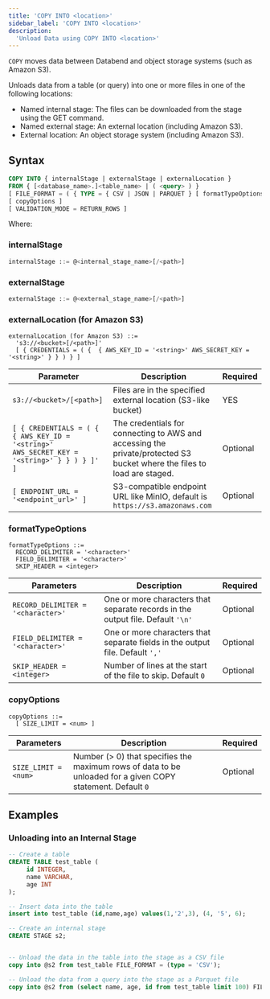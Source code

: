 ```yaml
---
title: 'COPY INTO <location>'
sidebar_label: 'COPY INTO <location>'
description:
  'Unload Data using COPY INTO <location>'
---
```


`COPY` moves data between Databend and object storage systems (such as Amazon S3).

Unloads data from a table (or query) into one or more files in one of the following locations:

* Named internal stage: The files can be downloaded from the stage using the GET command.
* Named external stage: An external location (including Amazon S3).
* External location: An object storage system (including Amazon S3).


## Syntax

```sql
COPY INTO { internalStage | externalStage | externalLocation }
FROM { [<database_name>.]<table_name> | ( <query> ) }
[ FILE_FORMAT = ( { TYPE = { CSV | JSON | PARQUET } [ formatTypeOptions ] } ) ]
[ copyOptions ]
[ VALIDATION_MODE = RETURN_ROWS ]
```

Where:

### internalStage

```sql
internalStage ::= @<internal_stage_name>[/<path>]
```

### externalStage

```sql
externalStage ::= @<external_stage_name>[/<path>]
```

### externalLocation (for Amazon S3)

```
externalLocation (for Amazon S3) ::=
  's3://<bucket>[/<path>]'
  [ { CREDENTIALS = ( {  { AWS_KEY_ID = '<string>' AWS_SECRET_KEY = '<string>' } } ) } ]
```

| Parameter  | Description | Required |
| ----------- | ----------- | --- |
| `s3://<bucket>/[<path>]`  | Files are in the specified external location (S3-like bucket) | YES |
| `[ { CREDENTIALS = ( {  { AWS_KEY_ID = '<string>' AWS_SECRET_KEY = '<string>' } } ) } ]' ]`  | The credentials for connecting to AWS and accessing the private/protected S3 bucket where the files to load are staged. |  Optional |
| `[ ENDPOINT_URL = '<endpoint_url>' ]`  | S3-compatible endpoint URL like MinIO, default is `https://s3.amazonaws.com` |  Optional |


### formatTypeOptions
```
formatTypeOptions ::=
  RECORD_DELIMITER = '<character>' 
  FIELD_DELIMITER = '<character>' 
  SKIP_HEADER = <integer>
```

| Parameters  | Description | Required |
| ----------- | ----------- | --- |
| `RECORD_DELIMITER = '<character>'`  | One or more characters that separate records in the output file. Default `'\n'` | Optional |
| `FIELD_DELIMITER = '<character>'`  | One or more characters that separate fields in the output file. Default `','` | Optional |
| `SKIP_HEADER = <integer>`  | Number of lines at the start of the file to skip. Default `0` | Optional |

### copyOptions
```
copyOptions ::=
  [ SIZE_LIMIT = <num> ]
```

| Parameters  | Description | Required |
| ----------- | ----------- | --- |
| `SIZE_LIMIT = <num>` | Number (> 0) that specifies the maximum rows of data to be unloaded for a given COPY statement. Default `0` | Optional |

## Examples


### Unloading into an Internal Stage

```sql
-- Create a table
CREATE TABLE test_table (
     id INTEGER,
     name VARCHAR,
     age INT
);

-- Insert data into the table
insert into test_table (id,name,age) values(1,'2',3), (4, '5', 6);

-- Create an internal stage
CREATE STAGE s2;


-- Unload the data in the table into the stage as a CSV file
copy into @s2 from test_table FILE_FORMAT = (type = 'CSV');

-- Unload the data from a query into the stage as a Parquet file
copy into @s2 from (select name, age, id from test_table limit 100) FILE_FORMAT = (type = 'PARQUET');
```

